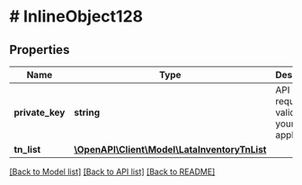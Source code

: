 # # InlineObject128

## Properties

Name | Type | Description | Notes
------------ | ------------- | ------------- | -------------
**private_key** | **string** | API key required to validate your application |
**tn_list** | [**\OpenAPI\Client\Model\LataInventoryTnList**](LataInventoryTnList.md) |  | [optional]

[[Back to Model list]](../../README.md#models) [[Back to API list]](../../README.md#endpoints) [[Back to README]](../../README.md)
